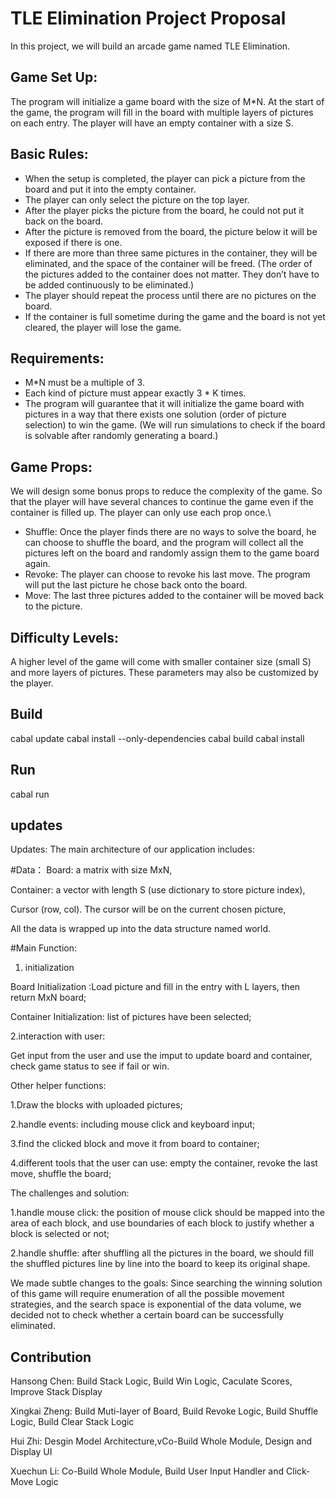 # TLE Elimination Project Proposal


In this project, we will build an arcade game named TLE Elimination. 

## Game Set Up: 
The program will initialize a game board with the size of M*N. At the start of the game, the program will fill in the board with multiple layers of pictures on each entry. The player will have an empty container with a size S.  

## Basic Rules: 
* When the setup is completed, the player can pick a picture from the board and put it into the empty container.
* The player can only select the picture on the top layer.
* After the player picks the picture from the board, he could not put it back on the board.
* After the picture is removed from the board, the picture below it will be exposed if there is one. 
* If there are more than three same pictures in the container, they will be eliminated, and the space of the container will be freed. (The order of the pictures added to the container does not matter. They don’t have to be added continuously to be eliminated.)
* The player should repeat the process until there are no pictures on the board.
* If the container is full sometime during the game and the board is not yet cleared, the player will lose the game.

## Requirements: 
* M*N must be a multiple of 3.
* Each kind of picture must appear exactly 3 * K times.
* The program will guarantee that it will initialize the game board with pictures in a way that there exists one solution (order of picture selection) to win the game.  (We will run simulations to check if the board is solvable after randomly generating a board.)

## Game Props:

We will design some bonus props to reduce the complexity of the game. So that the player will have several chances to continue the game even if the container is filled up. The player can only use each prop once.\\

* Shuffle: Once the player finds there are no ways to solve the board, he can choose to shuffle the board, and the program will collect all the pictures left on the board and randomly assign them to the game board again.
* Revoke: The player can choose to revoke his last move. The program will put the last picture he chose back onto the board.
* Move: The last three pictures added to the container will be moved back to the picture.

## Difficulty Levels: 
A higher level of the game will come with smaller container size (small S) and more layers of pictures. These parameters may also be customized by the player. 

## Build

cabal update
cabal install --only-dependencies
cabal build
cabal install

## Run
cabal run

## updates

Updates: 
The main architecture of our application includes: 

#Data：
Board: a matrix with size MxN,

Container: a vector with length S (use dictionary to store picture index),

Cursor  (row, col). The cursor will be on the current chosen picture,

All the data is wrapped up into the data structure named world. 

#Main Function:

1. initialization

Board Initialization :Load picture and fill in the entry with L layers, then return MxN board;

Container Initialization: list of pictures have been selected;

2.interaction with user:

Get input from the user and use the imput to update board and container, check game status to see if fail or win. 


Other helper functions: 

1.Draw the blocks with uploaded pictures;

2.handle events: including mouse click and keyboard input;

3.find the clicked block and move it from board to container;

4.different tools that the user can use: empty the container, revoke the last move, shuffle the board;

The challenges and solution: 

1.handle mouse click: the position of mouse click should be mapped into the area of each block, and use boundaries of each block to justify whether a block is selected or not; 

2.handle shuffle: after shuffling all the pictures in the board, we should fill the shuffled pictures line by line into the board to keep its original shape. 

We made subtle changes to the goals: 
Since searching the winning solution of this game will require enumeration of all the possible movement strategies, and the search space is exponential of the data volume, we decided not to check whether a certain board can be successfully eliminated. 



## Contribution
Hansong Chen: Build Stack Logic, Build Win Logic, Caculate Scores, Improve Stack Display 

Xingkai Zheng: Build Muti-layer of Board, Build Revoke Logic, Build Shuffle Logic, Build Clear Stack Logic

Hui Zhi: Desgin Model Architecture,vCo-Build Whole Module, Design and Display UI

Xuechun Li: Co-Build Whole Module, Build User Input Handler and Click-Move Logic
